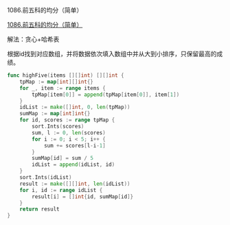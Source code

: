 1086.前五科的均分（简单）

[1086.前五科的均分（简单）](https://leetcode.cn/problems/high-five/)



解法：贪心+哈希表



根据id找到对应数组，并将数据依次填入数组中并从大到小排序，只保留最高的成绩。



```go
func highFive(items [][]int) [][]int {
	tpMap := map[int][]int{}
	for _, item := range items {
		tpMap[item[0]] = append(tpMap[item[0]], item[1])
	}
	idList := make([]int, 0, len(tpMap))
	sumMap := map[int]int{}
	for id, scores := range tpMap {
		sort.Ints(scores)
		sum, l := 0, len(scores)
		for i := 0; i < 5; i++ {
			sum += scores[l-i-1]
		}
		sumMap[id] = sum / 5
		idList = append(idList, id)
	}
	sort.Ints(idList)
	result := make([][]int, len(idList))
	for i, id := range idList {
		result[i] = []int{id, sumMap[id]}
	}
	return result
}
```
